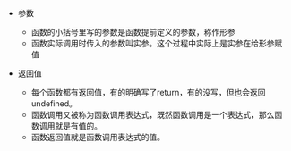 - 参数
  - 函数的小括号里写的参数是函数提前定义的参数，称作形参
  - 函数实际调用时传入的参数叫实参。这个过程中实际上是实参在给形参赋值

- 返回值
  - 每个函数都有返回值，有的明确写了return，有的没写，但也会返回undefined。
  - 函数调用又被称为函数调用表达式，既然函数调用是一个表达式，那么函数调用就是有值的。
  - 函数返回值就是函数调用表达式的值。

